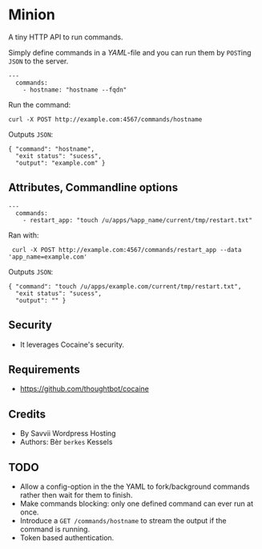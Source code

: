 # Minion

A tiny HTTP API to run commands.

Simply define commands in a *YAML*-file and you can run them by
`POST`ing `JSON` to the server.

    ---
      commands:
        - hostname: "hostname --fqdn"

Run the command:

    curl -X POST http://example.com:4567/commands/hostname

Outputs `JSON`:

    { "command": "hostname",
      "exit status": "sucess",
      "output": "example.com" }

## Attributes, Commandline options

    ---
      commands:
        - restart_app: "touch /u/apps/%app_name/current/tmp/restart.txt"

Ran with:

     curl -X POST http://example.com:4567/commands/restart_app --data 'app_name=example.com'

Outputs `JSON`:

    { "command": "touch /u/apps/example.com/current/tmp/restart.txt",
      "exit status": "sucess",
      "output": "" }

## Security

* It leverages Cocaine's security.

## Requirements

* https://github.com/thoughtbot/cocaine

## Credits

* By Savvii Wordpress Hosting
* Authors: Bèr `berkes` Kessels

## TODO

* Allow a config-option in the the YAML to fork/background commands rather then
  wait for them to finish.
* Make commands blocking: only one defined command can ever run at once.
* Introduce a `GET /commands/hostname` to stream the output if the
  command is running.
* Token based authentication.
